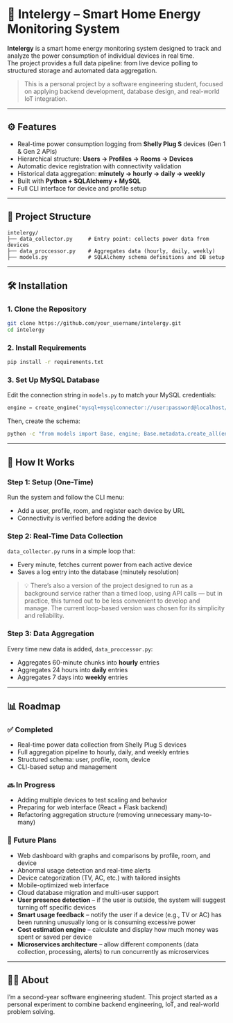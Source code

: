 # 🔌 Intelergy – Smart Home Energy Monitoring System

**Intelergy** is a smart home energy monitoring system designed to track and analyze the power consumption of individual devices in real time.  
The project provides a full data pipeline: from live device polling to structured storage and automated data aggregation.  

> This is a personal project by a software engineering student, focused on applying backend development, database design, and real-world IoT integration.

---

## ⚙️ Features

- Real-time power consumption logging from **Shelly Plug S** devices (Gen 1 & Gen 2 APIs)
- Hierarchical structure: **Users → Profiles → Rooms → Devices**
- Automatic device registration with connectivity validation
- Historical data aggregation: **minutely → hourly → daily → weekly**
- Built with **Python + SQLAlchemy + MySQL**
- Full CLI interface for device and profile setup

---

## 📂 Project Structure

```
intelergy/
├── data_collector.py     # Entry point: collects power data from devices
├── data_proccessor.py    # Aggregates data (hourly, daily, weekly)
├── models.py             # SQLAlchemy schema definitions and DB setup
```

---

## 🛠 Installation

### 1. Clone the Repository
```bash
git clone https://github.com/your_username/intelergy.git
cd intelergy
```

### 2. Install Requirements
```bash
pip install -r requirements.txt
```

### 3. Set Up MySQL Database
Edit the connection string in `models.py` to match your MySQL credentials:
```python
engine = create_engine("mysql+mysqlconnector://user:password@localhost/Intelergy")
```

Then, create the schema:
```bash
python -c "from models import Base, engine; Base.metadata.create_all(engine)"
```

---

## 🚀 How It Works

### Step 1: Setup (One-Time)
Run the system and follow the CLI menu:
- Add a user, profile, room, and register each device by URL
- Connectivity is verified before adding the device

### Step 2: Real-Time Data Collection  
`data_collector.py` runs in a simple loop that:
- Every minute, fetches current power from each active device
- Saves a log entry into the database (minutely resolution)

> 💡 There’s also a version of the project designed to run as a background service rather than a timed loop, using API calls — but in practice, this turned out to be less convenient to develop and manage. The current loop-based version was chosen for its simplicity and reliability.

### Step 3: Data Aggregation  
Every time new data is added, `data_proccessor.py`:
- Aggregates 60-minute chunks into **hourly** entries  
- Aggregates 24 hours into **daily** entries  
- Aggregates 7 days into **weekly** entries

---

## 📊 Roadmap

### ✅ Completed
- Real-time power data collection from Shelly Plug S devices
- Full aggregation pipeline to hourly, daily, and weekly entries
- Structured schema: user, profile, room, device
- CLI-based setup and management

### 🔜 In Progress
- Adding multiple devices to test scaling and behavior
- Preparing for web interface (React + Flask backend)
- Refactoring aggregation structure (removing unnecessary many-to-many)

### 🧭 Future Plans
- Web dashboard with graphs and comparisons by profile, room, and device  
- Abnormal usage detection and real-time alerts  
- Device categorization (TV, AC, etc.) with tailored insights  
- Mobile-optimized web interface  
- Cloud database migration and multi-user support  
- **User presence detection** – if the user is outside, the system will suggest turning off specific devices  
- **Smart usage feedback** – notify the user if a device (e.g., TV or AC) has been running unusually long or is consuming excessive power  
- **Cost estimation engine** – calculate and display how much money was spent or saved per device  
- **Microservices architecture** – allow different components (data collection, processing, alerts) to run concurrently as microservices

---

## 👨‍💻 About

I’m a second-year software engineering student. This project started as a personal experiment to combine backend engineering, IoT, and real-world problem solving.